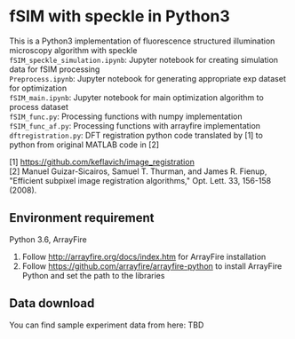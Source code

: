 # fSIM with speckle in Python3

This is a Python3 implementation of fluorescence structured illumination microscopy algorithm with speckle <br/>
```fSIM_speckle_simulation.ipynb```: Jupyter notebook for creating simulation data for fSIM processing <br/>
```Preprocess.ipynb```: Jupyter notebook for generating appropriate exp dataset for optimization <br/>
```fSIM_main.ipynb```: Jupyter notebook for main optimization algorithm to process dataset <br/>
```fSIM_func.py```: Processing functions with numpy implementation <br/>
```fSIM_func_af.py```: Processing functions with arrayfire implementation <br/>
```dftregistration.py```: DFT registration python code translated by [1] to python from original MATLAB code in [2] <br/>


[1] https://github.com/keflavich/image_registration <br/>
[2] Manuel Guizar-Sicairos, Samuel T. Thurman, and James R. Fienup, "Efficient subpixel image registration algorithms," Opt. Lett. 33, 156-158 (2008). <br/>

## Environment requirement
Python 3.6, ArrayFire <br/>

1. Follow http://arrayfire.org/docs/index.htm for ArrayFire installation
2. Follow https://github.com/arrayfire/arrayfire-python to install ArrayFire Python and set the path to the libraries

## Data download
You can find sample experiment data from here: TBD
